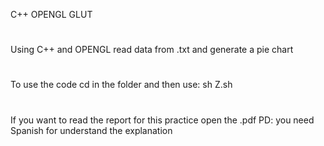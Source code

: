 C++ OPENGL GLUT
#
Using C++ and OPENGL read data from .txt and generate a pie chart
#
To use the code cd in the folder and then use: sh Z.sh
#
If you want to read the report for this practice open the .pdf
PD: you need Spanish for understand the explanation
